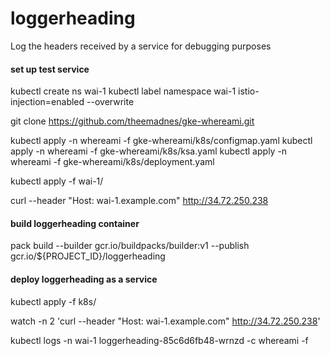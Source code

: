 # loggerheading
Log the headers received by a service for debugging purposes

#### set up test service

kubectl create ns wai-1
kubectl label namespace wai-1 istio-injection=enabled --overwrite

git clone https://github.com/theemadnes/gke-whereami.git

kubectl apply -n whereami -f gke-whereami/k8s/configmap.yaml
kubectl apply -n whereami -f gke-whereami/k8s/ksa.yaml
kubectl apply -n whereami -f gke-whereami/k8s/deployment.yaml

kubectl apply -f wai-1/

curl --header "Host: wai-1.example.com" http://34.72.250.238

#### build loggerheading container

pack build --builder gcr.io/buildpacks/builder:v1 --publish gcr.io/${PROJECT_ID}/loggerheading

#### deploy loggerheading as a service

kubectl apply -f k8s/

watch -n 2 'curl --header "Host: wai-1.example.com" http://34.72.250.238'

kubectl logs -n wai-1 loggerheading-85c6d6fb48-wrnzd -c whereami -f